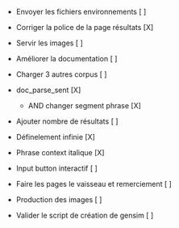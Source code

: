 - Envoyer les fichiers environnements [ ]
- Corriger la police de la page résultats [X]


- Servir les images [ ]
- Améliorer la documentation [ ]
- Charger 3 autres corpus [ ]



- doc_parse_sent [X]
  - AND changer segment phrase [X]
- Ajouter nombre de résultats [ ]
- Définelement infinie [X]
- Phrase context italique [X]
- Input button interactif [ ]


- Faire les pages le vaisseau et remerciement [ ]
- Production des images [ ]
- Valider le script de création de gensim [ ]